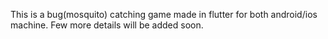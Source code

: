 This is a bug(mosquito) catching game made in flutter for both android/ios machine. Few more details will be added soon.
